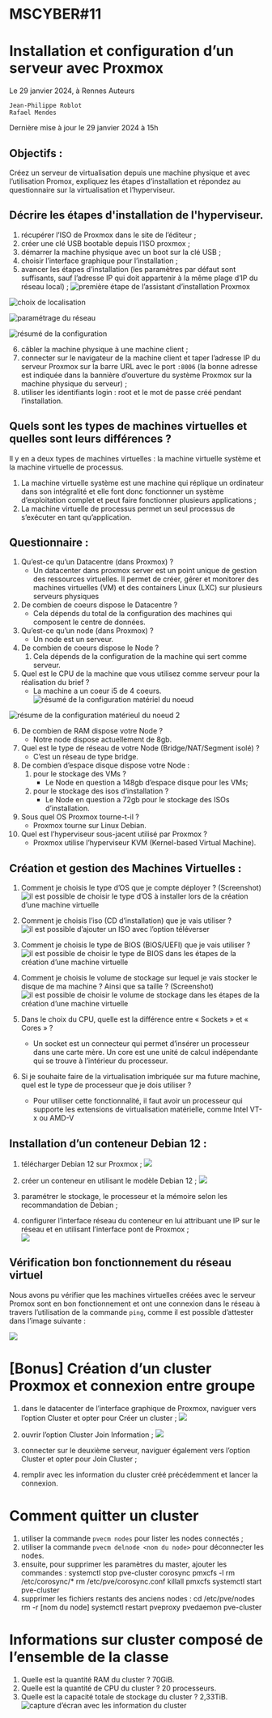 # MSCYBER#11

# Installation et configuration d’un serveur avec Proxmox

Le 29 janvier 2024, à Rennes
Auteurs 

    Jean-Philippe Roblot 
    Rafael Mendes

Dernière mise à jour le 29 janvier 2024 à 15h


## Objectifs :

Créez un serveur de virtualisation depuis une machine physique et avec l’utilisation Promox, expliquez les étapes d’installation et répondez au questionnaire sur la virtualisation et l’hyperviseur. 


## Décrire les étapes d'installation de l'hyperviseur.
1. récupérer l’ISO de Proxmox dans le site de l’éditeur ;
2. créer une clé USB bootable depuis l’ISO proxmox ;
3. démarrer la machine physique avec un boot sur la clé USB ;
4. choisir l’interface graphique pour l’installation ;
5. avancer les étapes d’installation (les paramètres par défaut sont suffisants, sauf l’adresse IP qui doit appartenir à la même plage d’IP du réseau local) ;
![première étape de l’assistant d’installation Proxmox](https://cdn.discordapp.com/attachments/1201468488884162593/1201469530174652456/IMG_2558.jpg)

![choix de localisation](https://cdn.discordapp.com/attachments/1201468488884162593/1201469529067376731/IMG_2559.jpg)

![paramétrage du réseau](https://cdn.discordapp.com/attachments/1201468488884162593/1201469527771320461/IMG_2560.jpg)

![résumé de la configuration](https://cdn.discordapp.com/attachments/1201468488884162593/1201469527012147200/IMG_2561.jpg)



6. câbler la machine physique à une machine client ;
7. connecter sur le navigateur de la machine client et taper l’adresse IP du serveur Proxmox sur la barre URL avec le port `:8006` (la bonne adresse est indiquée dans la bannière d’ouverture du système Proxmox sur la machine physique du serveur) ;
8. utiliser les identifiants login : root et le mot de passe créé pendant l’installation. 


## Quels sont les types de machines virtuelles et quelles sont leurs différences ?

Il y en a deux types de machines virtuelles : la machine virtuelle système et la machine virtuelle de processus. 

1. La machine virtuelle système est une machine qui réplique un ordinateur dans son intégralité et elle font donc fonctionner un système d’exploitation complet et peut faire fonctionner plusieurs applications ;
2. La machine virtuelle de processus permet un seul processus de s’exécuter en tant qu’application.



## Questionnaire : 
1.  Qu’est-ce qu’un Datacentre (dans Proxmox) ?
    - Un datacenter dans proxmox server est un point unique de gestion des ressources virtuelles. Il permet de créer, gérer et monitorer des machines virtuelles (VM) et des containers Linux (LXC) sur plusieurs serveurs physiques
2.  De combien de coeurs dispose le Datacentre ?
    - Cela dépends du total de la configuration des machines qui composent le centre de données.  
3. Qu’est-ce qu’un node (dans Proxmox) ? 
    - Un node est un serveur. 
4. De combien de coeurs dispose le Node ?
    1. Cela dépends de la configuration de la machine qui sert comme serveur. 
5. Quel est le CPU de la machine que vous utilisez comme serveur pour la réalisation du brief ? 
    - La machine a un coeur i5 de 4 coeurs. 
![résumé de la configuration matériel du noeud](https://cdn.discordapp.com/attachments/1186298174785208323/1201487598938509382/image.png)

![résume de la configuration matérieul du noeud 2](https://cdn.discordapp.com/attachments/1186298174785208323/1201487623907192862/image.png)

6. De combien de RAM dispose votre Node ? 
    - Notre node dispose actuellement de 8gb. 
7. Quel est le type de réseau de votre Node (Bridge/NAT/Segment isolé) ? 
    - C’est un réseau de type bridge. 
8. De combien d’espace disque dispose votre Node : 
    1. pour le stockage des VMs ? 
        - Le Node en question a 148gb d’espace disque pour les VMs;
    2. pour le stockage des isos d’installation ? 
        - Le Node en question a 72gb pour le stockage des ISOs d’installation.
9. Sous quel OS Proxmox tourne-t-il ? 
    - Proxmox tourne sur Linux Debian. 
10. Quel est l’hyperviseur sous-jacent utilisé par Proxmox ? 
    - Proxmox utilise l’hyperviseur KVM (Kernel-based Virtual Machine).


## Création et gestion des Machines Virtuelles : 
1.  Comment je choisis le type d’OS que je compte déployer ? (Screenshot) 
![il est possible de choisir le type d’OS à installer lors de la création d’une machine virtuelle](https://cdn.discordapp.com/attachments/1201468488884162593/1201506033454035094/image.png?ex=65ca10b1&is=65b79bb1&hm=fd72da7b231bdce815671afeca9d7d4e91f542b0826efb69387b57a9bc79b7b9&)

2. Comment je choisis l’iso (CD d’installation) que je vais utiliser ?
![il est possible d’ajouter un ISO avec l’option téléverser](https://cdn.discordapp.com/attachments/1201468488884162593/1201504202447401020/screen-OS.png?ex=65ca0efc&is=65b799fc&hm=b38f10e46839fa53d468ee35c860a8cd7adf850534ff8582605786b2133e2edf&)

3. Comment je choisis le type de BIOS (BIOS/UEFI) que je vais utiliser ?
![il est possible de choisir le type de BIOS dans les étapes de la création d’une machine virtuelle](https://cdn.discordapp.com/attachments/1201468488884162593/1201505865094664192/image.png?ex=65ca1089&is=65b79b89&hm=afa4978e5d8a2afff17064e4de84052624b1c315896dcce0c69fe4615af96bfe&)

4. Comment je choisis le volume de stockage sur lequel je vais stocker le disque de ma machine ? Ainsi que sa taille ? (Screenshot) 
![il est possible de choisir le volume de stockage dans les étapes de la création d’une machine virtuelle](https://cdn.discordapp.com/attachments/1201468488884162593/1201506308663300106/image.png?ex=65ca10f2&is=65b79bf2&hm=04d864b35c6dfacf7ab64a286641989fd5a09de8f2957a5e0178c3fcaccb8722&)

5. Dans le choix du CPU, quelle est la différence entre « Sockets » et « Cores » ? 
    - Un socket est un connecteur qui permet d’insérer un processeur dans une carte mère. Un core est une unité de calcul indépendante qui se trouve à l’intérieur du processeur.
6. Si je souhaite faire de la virtualisation imbriquée sur ma future machine, quel est le type de processeur que je dois utiliser ?
    - Pour utiliser cette fonctionnalité, il faut avoir un processeur qui supporte les extensions de virtualisation matérielle, comme Intel VT-x ou AMD-V


## Installation d’un conteneur Debian 12 :
1. télécharger Debian 12 sur Proxmox ;
![](https://cdn.discordapp.com/attachments/1201468488884162593/1201526491624771685/image.png)

2. créer un conteneur en utilisant le modèle Debian 12 ;
![](https://cdn.discordapp.com/attachments/1201468488884162593/1201525918653497374/image.png)

3. paramétrer le stockage, le processeur et la mémoire selon les recommandation de Debian ; 
4. configurer l’interface réseau du conteneur en lui attribuant une IP sur le réseau et en utilisant l’interface pont de Proxmox ;  
![](https://cdn.discordapp.com/attachments/1201468488884162593/1201527912319422584/image.png)



## Vérification bon fonctionnement du réseau virtuel

Nous avons pu vérifier que les machines virtuelles créées avec le serveur Promox sont en bon fonctionnement et ont une connexion dans le réseau à travers l’utilisation de la commande `ping`, comme il est possible d’attester dans l’image suivante : 

![](https://cdn.discordapp.com/attachments/1201468488884162593/1201529328714924165/image.png)



# [Bonus] Création d’un cluster Proxmox et connexion entre groupe
1. dans le datacenter de l’interface graphique de Proxmox, naviguer vers l’option Cluster et opter pour Créer un cluster ; 
![](https://cdn.discordapp.com/attachments/1196747353667936307/1201822498031665153/cluster.jpg?ex=65cb376c&is=65b8c26c&hm=80c9c77736c93f2b16e2d1bad353da47541c4103f1830b5e00c68b28ad7d5f81&)

2. ouvrir l’option Cluster Join Information ;
![](https://paper-attachments.dropboxusercontent.com/s_84774823E65B92858A27AA817D84A77A89B880018D67F0EBB6222AC98CDD7FDE_1706607586503_image.png)

3. connecter sur le deuxième serveur, naviguer également vers l’option Cluster et opter pour Join Cluster ;
4. remplir avec les information du cluster créé précédemment et lancer la connexion.


# Comment quitter un cluster
1. utiliser la commande `pvecm nodes` pour lister les nodes connectés ;
2. utiliser la commande `pvecm delnode <nom du node>` pour déconnecter les nodes. 
3. ensuite, pour supprimer les paramètres du master, ajouter les commandes :
    systemctl stop pve-cluster corosync
    pmxcfs -l
    rm /etc/corosync/*
    rm /etc/pve/corosync.conf
    killall pmxcfs
    systemctl start pve-cluster
4. supprimer les fichiers restants des anciens nodes : 
    cd /etc/pve/nodes
    rm -r [nom du node]
    systemctl restart pveproxy pvedaemon pve-cluster


# Informations sur cluster composé de l’ensemble de la classe
1. Quelle est la quantité RAM du cluster ? 70GiB.
2. Quelle est la quantité de CPU du cluster ? 20 processeurs.
3. Quelle est la capacité totale de stockage du cluster ? 2,33TiB.
![capture d’écran avec les information du cluster](https://cdn.discordapp.com/attachments/1201468488884162593/1201847818428629002/image.png)




